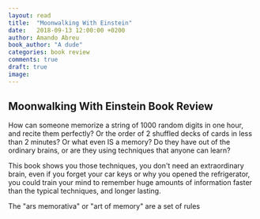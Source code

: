 ```yaml
---
layout: read
title:  "Moonwalking With Einstein"
date:   2018-09-13 12:00:00 +0200
author: Amando Abreu
book_author: "A dude"
categories: book review
comments: true
draft: true
image:
---
```


## Moonwalking With Einstein Book Review

How can someone memorize a string of 1000 random digits in one hour, and recite them perfectly? Or the order of 2 shuffled decks of cards in less than 2 minutes? Or what even IS a memory? Do they have out of the ordinary brains, or are they using techniques that anyone can learn?

This book shows you those techniques, you don't need an extraordinary brain, even if you forget your car keys or why you opened the refrigerator, you could train your mind to remember huge amounts of information faster than the typical techniques, and longer lasting.

The "ars memorativa" or "art of memory" are a set of rules
